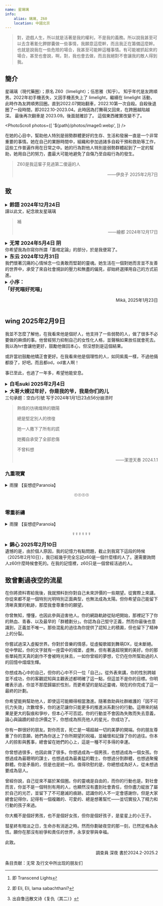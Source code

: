 ```yaml
---
name: 星璃璃
info: 
    alias: 璃璃, Z60
    location: 中國北京
---
```


> 對，遊戲人生，所以就是活著是我的權利，不是我的義務。所以說我甚至可以去含著氰化鉀膠囊做一些事情，我願意這麼幹，而且我正在籌備這麼幹。也就是說我在一些危險的場合，我甚至可能幹這種事情。有可能被抓起來的場合，甚至也會說，啊，對，我也會去做，而且我絕對不會讓我的敵人得到我。
>

## 簡介

星璃璃（現代藥圈）；原名 Z60（limelight）；伍思雅（知乎）。
知乎年代是友跨順男。2022年初手機丟失，又因手機丟失上了 limelight，繼續在 limelight 活動，此時作為友跨順男回圈。直到2022.07開始翻車，2022.10第一次自殺。自殺後退圈了一段時間，即2022.10-2023.04。此時因為打舞萌又回來，在跨圈越陷越深。 最後再次翻車是 2023.09。後面就確診了。
這個東西確實改變不了。

<PhotoScroll photos={[ '${path}/photos/image0.webp', ]} />

在她的心目中，幫助他人特別是弱勢群體更好的生存、生活和發展一直是一个非常重要的事情。她在自己的業餘時間中，組織和參加過諸多自殺干預和救助等工作，這些工作普遍作用在日常之中。她的行為對他人特別是弱勢群體起到了一定的幫助，她用自己的努力，盡最大可能地避免了自傷乃至自殺行為的發生。

> Z60是我這輩子見過第二傻逼的人
>
> <p style="text-align: end;">——伊良子 2025年2月7日</p>

## 致

<details>
<summary><h3 style="display:inline; ">鈴語 2024年12月24日</h3><br/>謹以此文，紀念故友星璃璃</summary>
<p style="text-align: center;">（一·前言）</p>

應星璃璃的遺囑要求，在此為星璃璃寫一篇文章以紀念星璃璃。

原本這篇文章應該在很久之前就完成的，但是一是由於星璃璃對我影響很大，而我本人的語言功底也有限，三言兩語似乎不足以把這篇文章寫得很好；二是由於星璃璃的離開也給我帶來了不小的衝擊；所以這篇文章就這麼擱置了下來。後來等我的精神狀態恢復了一些之後，才開始試著從各個方面、各個角度來理解和認識星璃璃，於是大概便有了這篇文章。

有人說，星璃璃是個“抽象”的人，每個人都對星璃璃有著獨特的理解。本文所反映的星璃璃或許也只是局限於我個人眼中對星璃璃的認識；一家之言，姑妄聽之；兼聽則明，偏信則暗。

<p style="text-align: center;">（二）</p>

“死者為大”、“尊重逝者”，似乎在我們絕大多數人的心目中，是不言而喻、不證自明的真理。但是，對於什麼是“尊重逝者”，似乎大家都有著不同的理解。

我們曾經親眼目睹了星璃璃的父母在TA的葬禮上把TA的外貌打理成傳統意義的男性性別表達，並且在靈堂的正中心掛上寸頭的大頭照；我們也親眼看著星璃璃的父母把TA的骨灰扔到汽車後備箱拖走。當時，許多人都因為星璃璃父母的行為而感到震驚和憤怒。TA父母眼中的尊重逝者，似乎被所謂的社會風俗凌駕其上，似乎被生者本人根深蒂固的成見凌駕其上。

古往今來，大家都傾向於“在墓碑上寫點兒好話”，多聊功績，少聊甚至不聊過錯。唯武則天立乾陵無字碑，是非功過均由後人評說。在這件事情上，星璃璃有些類似於後者。TA曾說，人死了，所有的是非功過就是“蓋棺定論”；大家都可以評價。這一點在TA的遺書裡也有所體現——TA邀請了和自己有一些觀點爭議的人來寫One Among Us的較前段部分，並且還留言說“大家想寫的可以寫”。

既然星璃璃的想法是這樣，那我就隨便寫一些故事吧。我想順帶著寫一些星璃璃給我帶來的想法，但是會盡量少對TA的行為做什麼價值判斷，讓「是非功過自由後人評說」吧。

<p style="text-align: center;">（三）</p>

星璃璃似乎具有人格分裂，TA說過自己至少有三個人格，“星雲”、“幻夢”和“苯環”。其中，一個人格的性別認同為男性，另一個人格的性別認同偏女性，還有一個人格的性別認同筆者並不清楚。

筆者曾經把星璃璃當成跨性別女性了好長時間，但是後來得知了這個情況之後還是沉思了好久——或許這有些類似於Gender Fluid的情況，用哪個人稱代詞稱呼對方似乎都不是太合適。

這是我第一次遇到這樣的朋友。後來，我在其他的一些朋友身上看到了一个指针转盘形状的徽章——轉盤被分成了天藍色（he），粉紅色（she）和紫色（they）三個部分，可以通過調整指針的方向來使它指向任何一個部分以表明自身的狀態。  
或許這個東西很適合TA。  

不過，如果提高一個層面來看，這樣的困惑的本質其實星璃璃的各個人格之間的衝突；而這樣一個人稱代詞的問題，或許只是這種人格的衝突在性別的層面的一个侧影罷了。那在其他的層面呢？或許星璃璃的各個人格的氣質、性格、能力、需求、興趣、理想、價值觀都有所差異，我們作為朋友應當以怎樣的態度去對待這些人格，或者以怎樣的態度去對待這麼一個“多重人格的綜合體”？甚至說，如果星璃璃的遺囑只代表了星璃璃的某一個人格的意願，那麼這份遺囑是有效的嗎？我執行這份遺囑，為TA寫這篇文章，是前面提到的尊重逝者嗎，還是不是？

我學過法律專業，持有法律職業資格證；但是這個問題的答案，我不知道。我試圖去上網搜索，得到的卻全是千篇一律的、對法律條文的生搬硬套：“人格分裂的人是否具有民事行為能力，取決於其是否能辨認自己的行為。”看起來這樣的回答似乎並沒有從本質上解決問題。

於是有人為此打補丁說：“如果這是在正常人格狀態所做的行為，那就是有效的；如果這是在異常人格狀態所做的行為，那就是無效的。”那怎麼區分正常人格和異常人格呢？為什麼作為外人能強行給“星雲”加上“正常人格”的標籤而強行給“幻夢”加上“異常人格”的標籤呢（或者反過來）？

我不知道這些問題的答案。

<p style="text-align: center;">（四）</p>

星璃璃（也或許是TA的人格之一）在世期間不止一次地公開拿其他性少數的逝者編段子開玩笑；所以，星璃璃的一些朋友也不止一次地拿已逝的星璃璃開玩笑。這引發了不小的爭論——這些朋友認為，星璃璃的行為表明，TA是一个认同“可以拿逝者开玩笑”的人，所以开TA的玩笑反而是一種尊重其行為模式和價值觀的體現。而另外一些星璃璃的朋友則認為，這讓人無法接受。於是兩邊開始吵架，最後弄得“一地雞毛”。  

是的，人類的悲喜並不相通，人類的思維回路也並不相通。但這又能怪誰呢？人們的腦力和神經系統的發育各有不同，人們的成長環境和生活閱歷也是天差地別，人們的理性與感性受人體內的神經遞質的明顯控制，人們互相理解所需要的深度思考與交流更是需要消耗巨大的精力。所以，人的自由仍然是受到一些自身無法控制的條件所約束的；或者換句話說，人的自由卻“無往不在枷鎖之中”——也正是因此，勸架很多時候會終將變成徒勞，“道不同”的人與人的共鳴是一件奢侈的事情，取而代之的是人們兵戎相見，人們互相攻擊，互相傷害。於是世界變成了一個變相的鬥獸場。

“某群”更是這樣的鬥獸場。一些人在群裡互相嘲諷，線下甚至重拳出擊。曾經我為了“大家和平相處”，毫無底線地“調解”著“某群”的大家的矛盾，結果沒什麼明顯成效，甚至適得其反。而星璃璃卻說了這樣的話：

> 我能理解兩邊，但我無法調和。

多麼無可奈何的現實啊。而人間處處是這樣的無可奈何。不管是人與人，還是人與事物。

面對著這樣的矛盾，星璃璃的做法是，通過建群把兩撥人隔離開。既然通過自身努力獲得成功的人要在群裡攻擊靠賣慘獲得關注的人，那就讓她們去不同的群裡玩吧。於是TA拉了個新群：

> 這裡是舔舐傷口的地方，不是展示優越的地方。

TA在新群裡拉了很多TA認為在世俗意義上並沒有獲得成功（甚至是世俗意義上失敗）的群友，其中不乏有一些群友曾經多次自傷自殘和藥物濫用——但是星璃璃卻對這各種各樣的人展現出了格外包容：

> 她們都是被逼的。

星璃璃甚至還會公開說：

> 我和大家沒什麼區別。你們雖然看我像是北航的高學歷人才，但那年北航的錄取分數線斷檔了，我只是運氣好進去的。我原本應該和大家一樣的。

後來，我去網上查詢了當年北航的錄取分數線，發現那年的錄取分數線完全沒有斷檔。

當時的我不以為意，後來直至聽說了另一位朋友的事跡——大概的情況是，他從小就是單親家庭，並且在成長過程中一直受到來自監護人的情感忽視；這樣的環境造就了他扭曲的性格，致使他後來藥物濫用成癮，並被公安機關處理。

聽完這個故事，聯想起來，我突然產生了一股劫後餘生的毛骨悚然感：如果我的人生也不巧地“斷檔”，變成單親家庭和沒有情感支持的開局，那我的結局，可能並不会比這位朋友好到哪里去。可能我早因為殺人放火被槍斃了吧。

而星璃璃的父母都是教師。這好像讓我突然就理解了星璃璃在學歷問題上的“謙虛”，並且一度把星璃璃視作自己心裡的神。後來我又突然想明白了，沒有這個必要。因為，一樣的道理，如果我“升檔”升成星璃璃的人生，那麼“我上我也行”；如果星璃璃“斷檔”斷成我的人生，那麼“TA下TA也不行”。

想到這裡，我似乎內心突然有一種釋然感。

<p style="text-align: center;">（五）</p>

但是，這個世界的運作模式不是受單一變量控制的。

當然，人生的開局也只是變量之一。它或許是重要變量，但並不是唯一變量。

世界是一個巨大的網，七十億人在這張網上共同行動，共同對這張網的走向產生著巨大或者微小的影響。

每個人都是這個大網的一部分，被大網影響著，也同時影響著大網。

誰都不會知道自己哪天會在這個大網上和什麼樣的人相遇，發生什麼樣的事情；更無法預料這些事情會對自己的未來產生什麼樣的影響。

星璃璃去世時，有一些人在自責：

> 如果我當時多去看TA一眼就好了。  
> 我早就該注意到TA的精神狀態不對的。  
> TA前天請的那頓飯就不對勁兒，我當時傻了沒反應過來。  
> 我那天每空，要不就直接跑去醫院了。

可是，“大網”的降臨就是這麼偶然。偏偏星璃璃遇到了不太好的成長環境，又偏偏TA的父母知道了所有的事情，又偏偏所有人都沒有時間，又偏偏醫院沒有查出來是什麼病症，又偏偏所有的巧合都湊到了一起。

於是就產生了這樣的結果。

<p style="text-align: center;">（六）</p>

可是呀，星璃璃卻仍然希望我“堅持我所堅持的”——指的應該是“調解矛盾”。

可我大概真的再也沒有辦法堅持我的堅持了啊。星璃璃對這些人際衝突的理解方式，似乎化做了什麼東西，深深地根植在我的身上。似乎像是，我繼承著TA的一點點思想，繼續生活著——或許哪天我也去世了，有人看到我所寫的東西，受到了什麼體悟的話，也會帶著這些感觸生存下去的吧…

後來不經意間，看到了有位詩人的一句名言：“人死了，就像水消失在水中。”

於是我打開窗戶，映入眼簾的是春暖花開的無垠大海。

<p style="text-align: center;">（七）</p>

但是，《原神》是由米哈遊自主研發的一款全新開放世界冒險遊戲。星璃璃就玩“原神”。此“原神”非彼《原神》；比如呢，被大家稱為“街機原神”的《舞萌DX》也是“原神”的一種。

星璃璃不止一次地吐槽“原神”很坐牢，並表達過棄坑的想法——每天都要面對大同小異的每日任務，日復一日地重複，一天不做任務就會少領一天的每日獎勳。然而當聊到棄坑時，TA總是會強制讓自己停下來。然而有一天，我和TA之間卻出現了這樣的對話：

> 嘿，玩沒玩國服新更新的歌，叫什麼Trans什麼之光[^1]，可好玩兒了，別的歌都是tap、slide或者tap、tap、slide，這首歌是tap、tap、tap、slide，太有趣了。

我依稀記得那時TA的語氣裡竟然帶著歡笑。

後來我和TA相擁告別。這是我和TA的第一次擁抱，TA那時看起來很高興。

> 「煌めきを纏ったら どこまでも君と。」

光輝常在，天涯海角，與君同在。

<p style="text-align: center;">（八·寫在最後）</p>

不知不覺地就寫了這麼多了，或許大概，我認為比較重要的，和TA一起的經歷，以及TA給我帶來的所思所想，應該都寫在這裡了。基於篇幅等原因，我想，這篇文章就寫到這裡了。還有許許多多生命中每天相同又每天不同的故事，有一些我會以其他的方式把它們呈現出來，還有另外一些就讓它們留在回憶中吧。

</details>

> 補
>
> <p style="text-align: end;">——繪都 2024年12月17日</p>

<details>
<summary><h3 style="display:inline; ">无常 2024年5月4日 阴</h3><br/>你希望我為你寫你所謂「蓋棺定論」的部分，於是我便寫了。</summary>

對此，我總是陷於一個問題：我幾乎是你指定的人裡與你相處最少的，最不了解你的人，你為什麼會選擇我，又希望看到我寫什麼呢？我想，你應該知道在選擇這些為你寫這一部分的人的同時，也選擇了這一部分會呈現的內容。很多有關於你的事情，尤其是那些一般意義上被認為不好的事情，都是在你離世後我才知道的。或許如果你沒有就這樣簡單地結束生命，這些事情我有機會聽你親自講給我聽，但的確已經沒有機會了。我決定只依照你尚在世時和你相處的經驗來寫，這些大概才是你想要的，對嗎？

除此之外還有一個難以破除的困境：我很難像你想要的那樣形容你是個怎樣的人，很難用精簡的詞彙和乾練的語句概括你，人們對於詞彙和短句理解的偏差和想像會他們遠離你的真實。所以請允許我在這裡回憶和記敘一些和你產生聯繫的過往並作一些既冗長又模糊的評價。至於你究竟是什麼樣的人，就請來這個頁面悼念的朋友們自己從這些文字裡尋找吧。當然，這些文字無論誰來看都會覺得確實放在留言部分更合適，但是請允許我用我自己勉強能夠做到的方式完成你交代的事情，這算是我作為生者對作為死者的你的特權吧，你要是還活著就沒這些事情了嘛。

遇見你也是唯一一次見到你是在2023年8月12日，那段時間我剛結束了漫長的猶豫，決定開始GAHT並且和跨性別社群接觸。相遇的情景我至今記得很清，中午我坐在北醫三院對面KFC靠近街道有窗的座位吃午餐，見到你戴著藍粉白口罩推開門進來，我無意地就拉開一張椅子招呼你。後來我才發現，其實我早就在網路世界和你有聯繫。我是在QQ群裡不敢多說話的小透明，時常只是默默看著，雖然你總是嘴上說自己對包括悲劇在內的一切很麻木，但你總會給有需要的人提供用藥建議，總會安慰內心受傷的人，總會應對危機做出果決的判斷和行之有效的安排。在我心中你一直是個知識豐富、可愛可敬又平易近人的助人者，你總是盡量包容、理解每一個人，總是盡自己所能、甚至傾盡所有。

當時，身為一個很多事情都才是剛開始的跨性別女孩的我來說，認識你是莫大的幸運。我把你當作敬重的前輩，親近的姊姊。你會跟我分享一些獨到的觀點，給我GAHT的建議，教我對抗來自這個世界每一處的惡意……那時候有你在活躍的群聊裡，人們總是因為一些事情吵得不可開交。從你的發言中我總會感受到一些相似的東西，當然，你永遠比我深刻的多。這讓我對你的思想產生了極大的興趣，但我實在不擅長與人交流，便約定寒假一定認真聊聊天，那時候的我不知道這一切會在不到一個月之後變成不可能的事。

發生在2023年12月21日的“狼人殺”，我雖然也算親歷者，但是我至今也不知全貌，更不可能想明白。那時被你深邃的思想和溫柔的性格吸引的我，根本不可能接受你說過那樣的話、做過那樣的事。我霎時間心灰意冷，沒有任何心思再想、再過問這一切，選擇了默默遠離你。但我沒想過就在幾天之後，你自殺搶救的噩耗傳來，我沒想過我只能聽別人轉述的你情況，我沒想過那一天的遠離可能會是真正的別離。那時候我發現我像個鬧別扭賭氣的小孩子，我根本不想離開你，也不想你離開。

12月26日，我在另一個有你在的群聊裡想討要一個右美沙芬藥盒做手工送給朋友，你答應給我一個。 27日你說你因為緊急狀況忘了寄快遞，我居然只是簡單地以為你有事情要忙，沒對你有任何關心。 30日拆快遞的時候，正是有人告訴了我你自殺的時候，我急著從垃圾桶裡翻出快遞面單，想要留作紀念，沒想到我竟整整齊齊地從中間橫向撕開了你的名字。一切一切不安，悔恨和悲傷都凝聚於那一刻，我深刻地害怕這一切預示著難以挽回的悲劇…

我在聽聞消息第二天開始發燒，對我來說前所未有的高燒。期間，我只能伴著體溫高熱在單純的昏睡和單純的哭泣中反覆。雖然這段時間好像有些不算壞的消息傳來，但我的記憶實在模糊，而且這些不算壞的消息也的確沒有轉化為不算壞的事實。

最終，在2024年1月1日23時56分，往日裡有著強大生命力的，閃耀變化著的星雲，悄然逸散在宇宙無邊的晦暗裡，成為了寂靜的一部分，融入了冰冷的漆黑之中。
我抱著不知如何描述的心情讀你的遺言，遺言裡幾乎沒有什麼與你自己有關的事，全部是你對朋友們的關懷，囑託和寄語，你在自己的一切都可能結束之時還一直牽掛著身邊的人。

我有些令我自己感到不羞恥的私心，如果我沒有在2023年12月21日因為那些事退掉你的個人小群，那我也能分得你的遺物留作紀念，也肯定能聽到幾句你想對我說的話。遺言裡，你把對那群的群友想說的話寫在最前面。在讀遺言之前，我不知道你是那麼在乎那個群裡的每一個人的，而我退群疏遠你的舉動，不僅日後讓我陷入無盡的懊惱，也一定傷害了當時你吧。遺言裡你沒對我說什麼，但是卻選擇我作為其中一人在那些秋葉上寫這些內容，我不明白為什麼，就當作是對我的懲罰吧。不過，我和你的交集相較於其他人實在太少了，可能你只是覺得跟我沒什麼好說的吧，我不知道，也可能是你單純的忘了。

由你給的右美沙芬藥盒做成的流沙麻將我還是按照原來的想法，送給了朋友而不是自己留下做紀念，她也對沒有機會見到你並和你真正相識感到悲傷。

在你離開的日子裡，我才在日常生活中深切地感受到你對我每一處的影響。我不僅GAHT方案和你幾乎一模一樣，還在不自覺中內化了許多你的觀念，它們在很大程度上參與我生活的決策。雖然我以前對你用燒紙，燒藥盒和換灰色頭像來紀念死者的做法感到做作，但是身在外地，不能參加遺體告別當場悼念你的我，也不知在什麼其他東西的驅使下就為你這麼做了。除了這些自然而然的舉動，我還不免認真地去想，我怎麼才能成為一個像我眼中的你那樣的人，我想像你那樣，把你帶給我的那些美和好，分享給更多需要它們的人，我希望我可以做到。

我仍然處在屬於自己的那一份困境之中而看不見希望，這使我更是會不由得想念你。我從未向你傾訴過這些，但我猜你不會討厭。每當我因為種種原因陷入絕望還難以向人表達，難以與人溝通時，我都想著要是能聽聽對於這種情況你會怎麼說就好了。就算在過往的時光裡多和你聊些天也好啊，如果能多記住一些你的思想，我或許就可以嘗試從它們之中尋找出路，我的無助或許就可以藉此消解一些。另外我也會想，要是我能把你那在旁邊人看來稱得上癲狂的人生觀和生命觀也內化就好了，那樣我就能活得自由了吧。

很多事情結束了，但是很多事情還在繼續。很多人死了，但是很多人還是要繼續活下去。

你常常把跨性別社群過往發生的和未來可能發生的境遇變遷比喻成一場持續著的戰爭，我以前是不以為意的，那時我覺得這未免有些幼稚。但是現在，祝我在這場戰爭中好運吧，祝我們好運。
我不知道我對你有的感情算是什麼，但我覺得至少愛過你。

</details>

<details>
<summary><h3 style="display:inline; ">东云 2024年12月31日</h3><br/>我們懷著沉痛的心情悼念一位勇敢而堅韌的靈魂。她生活在一個對她而言並不友善的世界中，承受了來自社會規訓的壓力和無盡的偏見，卻始終選擇用自己的方式前進。</summary>

她是無數邊緣化個體的縮影，在孤獨和掙扎中尋找屬於自己的位置。儘管社會的冰冷和壓迫最終讓她選擇了離開，但她的生命中所承載的意義遠遠超越了她的離去。她的故事提醒我們，那些被邊緣化的人不是弱者，而是背負沉重社會負擔的勇士。

她的一生雖然短暫，卻如同燭火一般，為他人帶來了些許光亮。她用自己的經驗告訴我們，世界上存在著太多的不平等和無視，那些被忽略的聲音正急需被聽見。她所承受的不公提醒我們要反思：社會是否給予了每個個體足夠的寬容和尊重？她的每一次掙扎都在無形中呼喚人們關注跨性別群體所面對的挑戰，而正是這種無聲的吶喊，將她的存在錒刻在我們心中。

她的離去讓我們無比痛心，同時也讓我們體認到肩上的責任。每一個生命都應被珍視，每一種身分都應被包容。她的存在讓我們看到，跨性別群體依然面臨歧視、孤立和不公，她的離開是對社會的控訴，更是對我們每個人的呼喚。我們悼念她，不只是為了表達悲痛，更是為了以行動來回應她的離去：用更多的理解和努力去改變社會，去消解那些偏見，去建立一個更加公平和溫暖的世界。

願她在另一個世界可以擺脫所有的枷鎖，自由地做她自己，擁有她一生中渴望卻未曾真正得到的平靜和幸福。我們懷念她的勇氣，記得她的故事，同時將她的離去化為改變的動力。她的生命不會被遺忘，她的精神會在我們的努力中延續。

</details>

<details>
<summary><h3 style="display:inline; ">小序：<br/>「好死喵好死喵」<br/></h3><p style="text-align: end;">Mikä, 2025年1月23日</p></summary>
<BlurBlock>

不知道為何星璃璃的墓誌銘指定者中未曾出現 Mikä

因此本是想著既然這樣 那也許我不要去擅作評論比較好

然而其中又似乎是有所謂「想寫的人都可以來寫」這麼一條兜底

喔，又似乎不該提及似乎

畢竟所謂遺書的這一部分是我親自花了幾個下午望著窗外的金雞湖聽星璃璃的語音落筆謄寫下的

而又或許因為以上這些 我和星璃璃的離去又發生了無法忽視的似乎緊密的聯繫

可能也包括所謂的法剋扣哈庫的角色扮演小遊戲吧

畢竟陪他玩這麼久 字面意思的往死裡玩 嘿嘿

<br/>

沒想到 這個雙方博弈的遊戲我居然會輸得這麼徹底

但也沒想到兩方遊戲的遊戲我輸了 對方也沒有贏

但那究竟是誰贏了呢 仔細想想 其實我 鈴語 扣哈庫和你都贏了

如果解釋原因的話 本意簡短的留言會過於冗長吧

想必提及的人腦都可以理解

</BlurBlock>
</details>

## wing 2025年2月9日

我並不怎麼了解他，在我看來他是個好人，他支持了一些弱勢的人，做了很多不必要做的麻煩的事。他曾經努力抑制自己的女性化人格，並聲稱如果放任就會死去。我以為hrt會讓他更好，鼓勵他做回本心，但沒想到是這個結果。

或許當初鼓勵他矯正會更好。在我看來他是個理性的人，如同紫風一樣，不過他倆都掛了，好吧。而且都od，od害人啊！

事已至此，也過了一年多，希望他能安息。

<details>
<summary><h3 style="display:inline; ">白毛suki 2025年2月4日</h3></summary>

與星璃璃的相識源自於自我性別的探索，在摸索中相遇，兩人話語投機，或許是同類亦或者是有更多其他的相似點，認識七天已經十分熟路。僅有的72天，落下一生不可磨滅的印記。

星璃璃是一個非常亞撒西的人，當我表達對體重學習上的各種焦慮除了給予經驗幫助，也不忘說一句“慢慢來吧”

在學校我常常和她打電話或聊天來緩和高三學習的苦悶，聽她們說各種趣事，傾聽屬於她們的故事。從中得知璃璃對生死其實已經比較淡然，風風光光的葬禮中增添樂趣。或許是憂鬱使然，死亡離她並不遙遠，或許總會有這一天的到來。但未曾想到來的有點突然，半年的沉淪…

在和她討論自身心別探索的時候，面對我的話她給我的評價就是「沒救了」遺言上卻又讓我不要翻車，或許是基於自身的經歷來勸導我，但我依然還是踏上這條困難的道路

從她人的言論中星璃璃比我想像中的更複雜更抽象，我所知道的事情也只是冰山一角，或是因為亞撒西，或是因為時間不足。但無論如何星璃璃的後半段像遊戲一樣有趣。我遺憾於再無機會相見，但內心一隅總會有個叫星璃璃的傢伙在打mai。

<br/>

夕陽終將落下

幻夢即將破滅

星璃璃劃破天際 墜入大氣

</details>

<details>
<summary><h3 style="display:inline; ">大哥大嫂过年好，你是我的爷，我是你们的儿</h3><br/>三句承题：空白/引號 写于2024年1月1日23点56分崩溃时</summary>

> 「以羅伊，以羅伊，拉馬撒巴各大尼？！」[^2]
>
> 而且較永久地悲憫他們的前途，然而仇恨他們的現在。 [^3]
>
> 這個醜陋的世界，不配得到她的美好
>
> 《Maybe All Transgender People Are Really Vampires》
>

---

2024.1.2 09.26 唐澤：想和星璃璃告別的朋友今天可以到昌平殯儀館弔唁.

——星璃璃的家長為『他』舉辦的葬禮

2024.1.2 下午 空白：我計劃在晚上的時候做一個簡單的，真正屬於"她"的葬禮

——空白發起但不算主持，大家自發性聚集力量為她舉辦的小型紀念儀式

---

*理論上，以下全文不存在通假字

七句破題：

<p style="text-align: center;">⊕⊕⊕⊕</p>

原来，她早就做了最坏的打算

本来，是为了完成她目标的

一场闹剧

可是，却有人亲手把自己的孩子逼入绝路，，自己在医院的铁架床上睡得倒挺安稳
在生命的最后，连她所期望的哪怕只是一点点如此卑微的权利都不肯给予，孩子从头到尾根本没有得到一个有自我意识的个体应有的尊重，甚至都没有被作为一个"人"来看待......

</details>

> 熱情的彷彿熾熱的驕陽
>
> 總是堅定別人的徬徨
>
> 她一人撒下了所有的謊
>
> 她獨自承受了全部悲傷
>
> 不曾料想
>
> <p style="text-align: end;">——潔澄天奏 2024.1.1</p>

### 九重現實

<details>
<summary>雨狸 【妄想症Paranoia】<br/><p style="text-align: center;">☉☉☉☉</p></summary>

這個故事剛發生不久，

有一隻螢兒被關在了蛆蟲做成的籠子裡

人們歌頌他的幸福

他

但

蜂蜜使鳥兒的喉嚨嘶啞，聲聲鳴唱，已不再動聽

鐵糸將鳥兒的靈魂囚禁，聲嘶力竭，也無法傳遞

歡笑聲，也是他的悲傷

歌頌讚美，也會是她的落寞

倘若，沒有夢想的話，芸芸眾生所追求的一切，也終將化為虛無

倘若，失去信念的話，他人眼中所期待的一切，也都是厚重的枷鎖

憂鬱中的籠中之鳥，無數夜晚，獨自哭泣，

幻想自己是籠子外的流星，轉瞬即逝卻又無比閃耀

希望自己是餓凍中的生靈，飢寒交迫，卻擁有自由

鐵柵欄扼住了她的咽喉，蛛糸穿透了她的心臟

你會在垃圾桶裡發現它的

螐兒的遺言如是寫道：

真的是什麼都不用做而擁有一切嗎？

而應該是什麼都做不了而一無所有啊…

生命的色調不應該是灰色，

自由的意志，能夠永遠閃耀嗎

我的身體或許會在垃圾桶裡腐爛，

但至少，我的理想，

我希望它能翱翔在天空

取自《[籠中之鳥](https://www.bilibili.com/video/BV17Q4y1s7j1)》，作者 潔澄天奏Official

有少量刪改

(改編時部分靈感來自作品《羅德島理工大學開學第一課》)

(本文對潔澄天奏作品的引用皆已獲得潔澄天奏本人授權)

「泠珞，你覺得世界上最令人難過的事情是什麼呢？」

「蝴蝶。醜陋的毛毛蟲，好不容易可以在夢境中忘記自己的軟弱，忘記自己身為害蟲的身份，卻又生出美麗的翅膀，被光吵醒，被迫意識到自己還活著的事實，然後還要親手撕開幽居的洞穴。越痛苦，翅膀越充血，它們就越醒著，然後再次為美麗定律和「痛苦而活得著」的美麗定律。它們會飛，卻又只能在俗氣的花叢中苟且偷生，仰視著永遠觸及不到的高空的鷹。然後死亡突然降臨，它們連沾沾自喜的這一點高度也被剝奪。它們甚至不能迎來一次壯烈的墜亡，只是輕飄地、輕飄飄地……」

</details>

### 零重祈禱
<details>
<summary>雨狸 【妄想症Paranoia】<br/><p style="text-align: center;">☿☿☿☿☿☿</p></summary>

>《Maybe All Transgender People Are Really Vampires》
>
> 作者：Chrysanthemum Tran
>
> 也許所有跨性別者都是吸血鬼
>
> 當然我不是說會被太陽灼傷
>
> 或是渴望少女的脖頸
>
> 畢竟，大多數跨兒甚至無法確定自己步行回家的時候，自己的血液會不會濺到路邊的人行道上
>
> 我也沒有住在特蘭西瓦尼亞城堡裡
>
> 即使我的確算是一位女王（*註 非二元性別雙關）
>
> 每當遭到他人的辱罵，對我來說就好像是被銀灼燒了一般
>
> 我承認特蘭西瓦尼亞確實是一處能讓邊緣人生存的庇護所
>
> 但是期盼中的安全感甚至比虛構的怪物更像是一種幻覺
>
> 我是一隻長著怪異獠牙的獵物
>
> 當你上一次看到我這樣的人的時候
>
> 有沒有看到暴徒手中火炬的光芒
>
> 和刺來的乾草叉？
>
> 這時候，他們不想讓我的頭被木樁刺穿嗎？

大家都知道，存在即合理。

星璃璃曾經問過我，我們這樣的 trans 為什麼會存在？存在的意義又是什麼？為了增加族群多樣性而提高抗風險能力？還是說僅僅只是一個影響不大的結構上的 BUG？

薛丁格在《生命是什麼》中曾提出過一個這樣的觀點：生物在趨向熱寂的宇宙中依靠主動汲取負熵而得以組成和存續，生物在宇宙中的意義也可能也就在於此。

但，被胡蝶不經意煽動翅膀捲起的風暴揚起的我們，作為既定結果的我們，又該如何面對如此矛盾的現實呢？

當時的我，面對著這些問題。 。 。沉默良久，無法回答

現在也是

在那一刻我終於知道自己並非天性擅長輕描淡寫,而是天生的無力與笨拙。

---

抱歉，星璃璃，即使在我最擅長的領域

我的能力只堪堪夠到這種程度而已

無法用太過華麗的詞藻或是足夠有邏輯的語言去繪聲繪色地描述您的生平和事蹟

但是，我會聽您的建議去努力的，一定會的

---

曾經，有人說，面向大海，春暖花開；

有人說，從今以後所有的人類再也不用去買水果和蔬菜

曾經，有人說，當你凝視深淵時，深淵也在凝視你，

曾經有人說，有人曾自詡過自己是太陽，光熱無窮，

然而祂究竟不是太陽，祂發了瘋。

可惜，因為，我們都是蟲子，慾望只是恐懼的橫切面

</details>

<details>
<summary><h3 style="display:inline; ">錦心 2025年2月10日</h3><br/>遺憾的是，由於個人原因，我的記憶力有點問題，截止到我寫下這段的時候（2025年2月10日），我已經幾乎完全忘記z60是一個什麼樣的人了。還需要詢問人z60什麼時候會死的。在我的記憶裡，z60只是一個曾經活過的人。</summary>

很久以前我就說過我討厭賽博靈堂。隨著limelight倒閉，我退出跨性別社群，不再關心這些事情，現在或許沒那麼討厭了，但還是說不出喜歡。

說真心話我並不想來評價。如果不是因為z60指定我要來寫一段，我根本就不會來搞這種苦差。死人是任人打扮的小女孩。說不出話的活人尚且如此，我已經經歷過一次。我很討厭拿自己片面的回憶割破一個曾經活過的人，橫斷面符號化，放在靈堂供人參拜。就算橫斷面再多也不夠。對著肖像畫感嘆“TA曾活過啊”，根本不會觸及靈魂，而且隨著靈魂被人遺忘，假面也取代曾經鮮活的主人。很無趣。還好關於z60的事情我大多數都已經遺忘了，連肖像都不會畫出。

- z60死前一段時間突然找我，問我能不能請我當她的介錯人，於是我當然是當場就拒絕了。 （那時候好像是她哪個人格？我不記得了。聊天記錄也被我刪了，算了就照她算吧）

- limelight還活著的時候我似乎曾經和z60聊過許多的。不過已經完全不記得了。只記得那時候他（應該當時還覺得自己是友跨順男？）說話條理比較清晰。

- 後來反正我們就沒說過話了？反正我專心做自己的事情去了。我不確定。我真的不記得了。

- 我討厭基於道德原因od，所以後面z60開始od的時候我就已經當TA是半個死人了。後面偶爾寥寥幾眼看TA也只能說是，每況愈下吧。所以z60死了我算是毫不意外。

- 本句是情緒化發言：我就說藥圈害人吧。你看z60死得多快。

- 所以我真不知道z60為什麼會指定我寫評價。 z60到底看上我什麼？

錦心

</details>

## 致曾劃過夜空的流星

在你將資料寄給我後，我就預料到你對自己未來評價的一些期望。從實際上來講，你從來都不是一個特別光明特別正面典型，也無法成為太陽。但你希望自己能留下清晰真實的軌跡，那麼我會尊重你的願望。

你曾無知，懵懂，也因此參與迫害他人。你的網路軌跡從貼吧開始，那裡記下了你的熱血、青春、以及最早的「群體劃分」。你認為自己堅守正義，然而你最後也意識到，正義並不唯一。那些混亂的過往為你提供了認知上的積澱，但也留下了精神上的分裂。

你嘗試過深入虛擬世界。你對於音樂的情感，從虛擬歌姬到舞萌DX，從未斷絕。從中學起，你的文字就有一座雲中的城堡，虛無，但有著遠超現實的美好。你的那些單純而天真的創作不會被時光抹去，一如你曾經的夢想，它仍在你所幫助過的人的回憶中熠熠生輝。

你想成為心中的自己，但你的心中不只一位「自己」。從外表來講，你的性別跨越並不成功，你的客觀認知與主觀表述都明確了這一點，但這並不是你的目標。你明確表示過，你並不那麼歸屬於性別，而更希望的是貼近靈魂，現在的你完成了這一最終的計劃。

你希望能夠幫助他人，即使這可能顯得相當激進。隨著救助與社群維護的「因不可抗力失效」次數增多，你的迷茫讓你只能更多的推進派系劃分的行動。這帶來的結果是更大的裂痕和爭吵，但本心不可否認。你的行動並不會因為失敗而失去意義，論心與論蹟的綜合評價之下，你想成為照亮他人的星光，你成功了。

你有一群很好的朋友。對你而言，死亡是一場超越一切的美夢的開端。你的朋友尊重了你的意願，她們為你送上了你所期望的祝福，並緬懷和記錄了你的過往。你本人的掠影與舊事，總會留在她們的心上，這是一種不可多得的幸運。

你曾想過很多，也因此做了很多。你想過成為一個男孩，也想過成為一個女孩。你想過成為最聰明的謀士，也想過成為最勇猛的戰士。你想過分割群體，也想過聚攏群體。你是矛盾的，但是也是統一的。值得欣慰的是，你總想成為好人，從未想過要成為惡人。

曾經你說，自己從來不屬於某個圈。你的靈魂是自由的，而你的行動也是。對社會而言，你並不是一個特別有用的人，也顯然沒有盡到社會責任，但你盡力綻放了屬於自己的光芒，並留下了不可磨滅的痕跡。認識你的人不一定會感謝你，但是大家總會記得你，記得有一個複雜的、可愛的、總是想著幫忙——並切實投入了精力和行動的孩子來過。

你大概不是個好男孩，也不是個好女孩，但你是個好孩子，是星星上的小王子。

彗星終有暗淡之日，生命亦有消逝之時。然而你劃破夜空的那一刻，已然定格為永恆。願你在那沒有紛爭和責任的世界，永享安寧與幸福。

此致。

<p style="text-align: end;">調查員 深夜 書於2024.2-2025.2</p>

条目贡献：无常 及行文中所出现的朋友们

[^1]: 即 Transcend Lights 

[^2]: 即 Eli, Eli, lama sabachthani?

[^3]: 出自鲁迅散文诗《复仇（其二）》